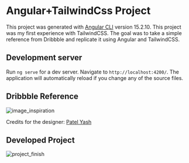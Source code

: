 # Angular+TailwindCss Project

This project was generated with [Angular CLI](https://github.com/angular/angular-cli) version 15.2.10. This project was my first experience with TailwindCSS. The goal was to take a simple reference from Dribbble and replicate it using Angular and TailwindCSS.

## Development server

Run `ng serve` for a dev server. Navigate to `http://localhost:4200/`. The application will automatically reload if you change any of the source files.

## Dribbble Reference


![image_inspiration](https://github.com/larifar/angular-tailwind/assets/114440036/6fa0eac2-6b35-478b-8cd5-89db4f46b659)

Credits for the designer: [Patel Yash](https://dribbble.com/shots/18091043-Home-Page-Design/attachments/13283699?mode=media)

## Developed Project

![project_finish](https://github.com/larifar/angular-tailwind/assets/114440036/f1e3c026-227d-4641-8c33-4e875841fe27)
